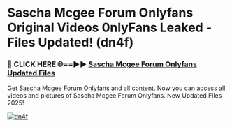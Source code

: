 # Sascha Mcgee Forum Onlyfans Original Videos 0nlyFans Leaked - Files Updated! (dn4f)

<h3>🔴 CLICK HERE 🌐==►► <a href="https://tinyurl.com/x26r9saj" rel="nofollow">Sascha Mcgee Forum Onlyfans Updated Files</a></h3>

Get Sascha Mcgee Forum Onlyfans and all content. Now you can access all videos and pictures of Sascha Mcgee Forum Onlyfans. New Updated Files 2025!

[![dn4f](https://i.imgur.com/LkgZPqh.gif)](https://tinyurl.com/x26r9saj)
